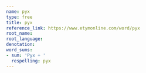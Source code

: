 ```yaml
---
name: pyx
type: free
title: pyx
reference_link: https://www.etymonline.com/word/pyx
root_name: 
root_language: 
denotation: 
word_sums:
- sum: 'Pyx + '
  respelling: pyx
---
```


